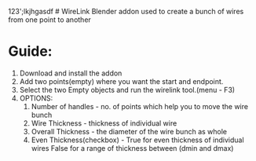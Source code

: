 123';lkjhgasdf # WireLink
Blender addon used to create a bunch of wires from one point to another 


# Guide:
1. Download and install the addon
2. Add two points(empty) where you want the start and endpoint. 
3. Select the two Empty objects and run the wirelink tool.(menu - F3)
4.    OPTIONS:
      1. Number of handles - no. of points which help you to move the wire bunch 
      2. Wire Thickness - thickness of individual wire
      3. Overall Thickness - the diameter of the wire bunch as whole 
      4. Even Thickness(checkbox) - True for even thickness of individual wires 
                                    False for a range of thickness between (dmin and dmax)
